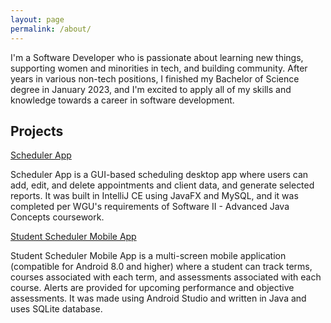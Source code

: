 ```yaml
---
layout: page
permalink: /about/
---
```


I'm a Software Developer who is passionate about learning new things, supporting women and minorities in tech, and building community. After years in various non-tech positions, I finished my Bachelor of Science degree in January 2023, and I'm excited to apply all of my skills and knowledge towards a career in software development.


## Projects
[Scheduler App](https://github.com/TanyaSelvog/Software_II_Project)

Scheduler App is a GUI-based scheduling desktop app where users can add, edit, and delete appointments and client data, and generate selected reports. It was built in IntelliJ CE using JavaFX and MySQL, and it was completed per WGU's requirements of Software II - Advanced Java Concepts coursework.

[Student Scheduler Mobile App](https://github.com/TanyaSelvog/StudentScheduler)

Student Scheduler Mobile App is a multi-screen mobile application (compatible for Android 8.0 and higher) where a student can track terms, courses associated with each term, and assessments associated with each course. Alerts are provided for upcoming performance and objective assessments. It was made using Android Studio and written in Java and uses SQLite database.